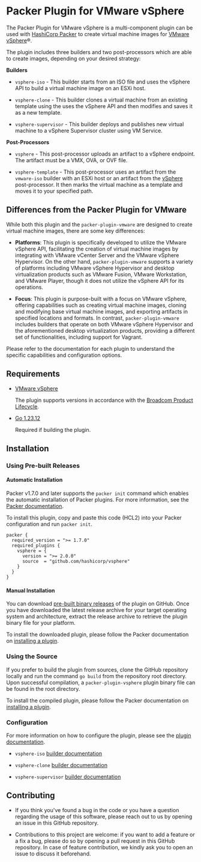 # Packer Plugin for VMware vSphere

The Packer Plugin for VMware vSphere is a multi-component plugin can be used with
[HashiCorp Packer][packer] to create virtual machine images for [VMware vSphere][docs-vsphere]®.

The plugin includes three builders and two post-processors which are able to create images,
depending on your desired strategy:

**Builders**

- `vsphere-iso` - This
  builder starts from an ISO file and uses the vSphere API to build a virtual machine image on
  an ESXi host.

- `vsphere-clone` -
  This builder clones a virtual machine from an existing template using the uses the vSphere API and
  then modifies and saves it as a new template.

- `vsphere-supervisor` -
  This builder deploys and publishes new virtual machine to a vSphere Supervisor cluster using VM
  Service.

**Post-Processors**

- `vsphere` - This post-processor uploads an artifact to a vSphere endpoint. The artifact must be a
  VMX, OVA, or OVF file.

- `vsphere-template` - This post-processor uses an artifact from the `vmware-iso` builder with an
  ESXi host or an artifact from the [vSphere](/packer/plugins/post-processors/vsphere/vsphere)
  post-processor. It then marks the virtual machine as a template and moves it to your specified
  path.

## Differences from the Packer Plugin for VMware

While both this plugin and the `packer-plugin-vmware` are designed to create virtual machine images,
there are some key differences:

- **Platforms**: This plugin is specifically developed to utilize the VMware vSphere API,
  facilitating the creation of virtual machine images by integrating with VMware vCenter Server and the
  VMware vSphere Hypervisor. On the other hand, `packer-plugin-vmware` supports a variety of
  platforms including VMware vSphere Hypervisor and desktop virtualization products such as VMware
  Fusion, VMware Workstation, and VMware Player, though it does not utilize the vSphere API for its
  operations.

- **Focus**: This plugin is purpose-built with a focus on VMware vSphere, offering capabilities such
  as creating virtual machine images, cloning and modifying base virtual machine images, and
  exporting artifacts in specified locations and formats. In contrast, `packer-plugin-vmware`
  includes builders that operate on both VMware vSphere Hypervisor and the aforementioned desktop
  virtualization products, providing a different set of functionalities, including support for
  Vagrant.

Please refer to the documentation for each plugin to understand the specific capabilities and configuration options.

## Requirements

- [VMware vSphere][docs-vsphere]

    The plugin supports versions in accordance with the [Broadcom Product Lifecycle][product-lifecycle].

- [Go 1.23.12][golang-install]

    Required if building the plugin.

## Installation

### Using Pre-built Releases

#### Automatic Installation

Packer v1.7.0 and later supports the `packer init` command which enables the automatic installation
of Packer plugins. For more information, see the [Packer documentation][docs-packer-init].

To install this plugin, copy and paste this code (HCL2) into your Packer configuration and run
`packer init`.

```hcl
packer {
  required_version = ">= 1.7.0"
  required_plugins {
    vsphere = {
      version = ">= 2.0.0"
      source  = "github.com/hashicorp/vsphere"
    }
  }
}
```

#### Manual Installation

You can download [pre-built binary releases][releases-vsphere-plugin] of the plugin on GitHub. Once
you have downloaded the latest release archive for your target operating system and architecture,
extract the release archive to retrieve the plugin binary file for your platform.

To install the downloaded plugin, please follow the Packer documentation on [installing a plugin][docs-packer-plugin-install].

### Using the Source

If you prefer to build the plugin from sources, clone the GitHub repository locally and run the
command `go build` from the repository root directory. Upon successful compilation, a
`packer-plugin-vsphere` plugin binary file can be found in the root directory.

To install the compiled plugin, please follow the Packer documentation on [installing a plugin][docs-packer-plugin-install].

### Configuration

For more information on how to configure the plugin, please see the [plugin documentation][docs-vsphere-plugin].

- `vsphere-iso` [builder documentation][docs-vsphere-iso]

- `vsphere-clone` [builder documentation][docs-vsphere-clone]

- `vsphere-supervisor` [builder documentation][docs-vsphere-supervisor]

## Contributing

- If you think you've found a bug in the code or you have a question regarding the usage of this
  software, please reach out to us by opening an issue in this GitHub repository.

- Contributions to this project are welcome: if you want to add a feature or a fix a bug, please do
  so by opening a pull request in this GitHub repository. In case of feature contribution, we kindly
  ask you to open an issue to discuss it beforehand.

[docs-packer-init]: https://developer.hashicorp.com/packer/docs/commands/init
[docs-packer-plugin-install]: https://developer.hashicorp.com/packer/docs/plugins/install-plugins
[docs-vsphere]: https://techdocs.broadcom.com/us/en/vmware-cis/vsphere.html
[docs-vsphere-clone]: https://developer.hashicorp.com/packer/plugins/builders/vsphere/vsphere-clone
[docs-vsphere-iso]: https://developer.hashicorp.com/packer/plugins/builders/vsphere/vsphere-iso
[docs-vsphere-supervisor]: https://developer.hashicorp.com/packer/plugins/builders/vsphere/vsphere-supervisor
[docs-vsphere-plugin]: https://developer.hashicorp.com/packer/plugins/builders/vsphere
[golang-install]: https://golang.org/doc/install
[packer]: https://www.packer.io
[releases-vsphere-plugin]: https://github.com/hashicorp/packer-plugin-vsphere/releases
[product-lifecycle]: https://support.broadcom.com/group/ecx/productlifecycle
